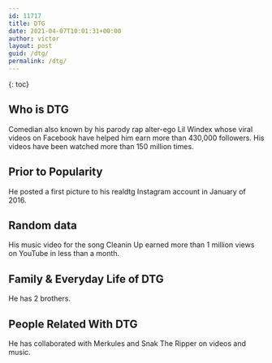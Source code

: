```yaml
---
id: 11717
title: DTG
date: 2021-04-07T10:01:31+00:00
author: victor
layout: post
guid: /dtg/
permalink: /dtg/
---
```



{: toc}


## Who is DTG



Comedian also known by his parody rap alter-ego Lil Windex whose viral videos on Facebook have helped him earn more than 430,000 followers. His videos have been watched more than 150 million times.

                
                
                
## Prior to Popularity



He posted a first picture to his realdtg Instagram account in January of 2016.

                
                
                
## Random data



His music video for the song Cleanin Up earned more than 1 million views on YouTube in less than a month.

                
                
                
## Family & Everyday Life of DTG



He has 2 brothers.

                
                
                
## People Related With DTG



He has collaborated with Merkules and Snak The Ripper on videos and music.

                
              
            
          
          
          